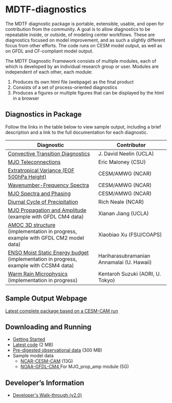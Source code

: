<div class="row">
<div class="col-lg-8">
<div class="post-image">
<div class="post-heading">
<h1>MDTF-diagnostics</h1>
</div>
</div>
The MDTF diagnostic package is portable, extensible, usable, and open for contribution from the community. A goal is to allow diagnostics to be repeatable inside, or outside, of modeling center workflows. These are diagnostics focused on model improvement, and as such a slightly different focus from other efforts. The code runs on CESM model output, as well as on GFDL and CF-compliant model output.

The MDTF Diagnostic Framework consists of multiple modules, each of which is developed by an individual research group or user. Modules are independent of each other, each module:
<ol type="1">
 	<li>Produces its own html file (webpage) as the final product</li>
 	<li>Consists of a set of process-oriented diagnostics</li>
 	<li>Produces a figures or multiple figures that can be displayed by the html in a browser</li>
</ol>

<h2>Diagnostics in Package</h2>
<div class="post-border-bottom">

Follow the links in the table below to view sample output, including a brief description and a link to the full documentation for each diagnostic.
<table class="table table-striped sort">
<thead>
<tr>
<th class="header">Diagnostic</th>
<th class="header">Contributor</th>
</tr>
</thead>
<tbody>
<tr class="odd">
<td><a href="http://www.cgd.ucar.edu/cms/bundy/Projects/diagnostics/mdtf/mdtf_figures/MDTF_QBOi.EXP1.AMIP.001.save/convective_transition_diag/convective_transition_diag.html">Convective Transition Diagnostics</a></td>
<td>J. David Neelin (UCLA)</td>
</tr>
<tr class="even">
<td><a href="http://www.cgd.ucar.edu/cms/bundy/Projects/diagnostics/mdtf/mdtf_figures/MDTF_QBOi.EXP1.AMIP.001.save/MJO_teleconnection/MJO_teleconnection.html">MJO Teleconnections</a></td>
<td>Eric Maloney (CSU)</td>
</tr>
<tr class="odd">
<td><a href="http://www.cgd.ucar.edu/cms/bundy/Projects/diagnostics/mdtf/mdtf_figures/MDTF_QBOi.EXP1.AMIP.001.save/EOF_500hPa/EOF_500hPa.html">Extratropical Variance (EOF 500hPa Height)</a></td>
<td>CESM/AMWG (NCAR)</td>
</tr>
<tr class="even">
<td><a href="http://www.cgd.ucar.edu/cms/bundy/Projects/diagnostics/mdtf/mdtf_figures/MDTF_QBOi.EXP1.AMIP.001.save/Wheeler_Kiladis/Wheeler_Kiladis.html">Wavenumber-Frequency Spectra</a></td>
<td>CESM/AMWG (NCAR)</td>
</tr>
<tr class="odd">
<td><a href="http://www.cgd.ucar.edu/cms/bundy/Projects/diagnostics/mdtf/mdtf_figures/MDTF_QBOi.EXP1.AMIP.001.save/MJO_suite/MJO_suite.html">MJO Spectra and Phasing</a></td>
<td>CESM/AMWG (NCAR)</td>
</tr>
<tr class="even">
<td><a href="http://www.cgd.ucar.edu/cms/bundy/Projects/diagnostics/mdtf/mdtf_figures/MDTF_QBOi.EXP1.AMIP.001.save/precip_diurnal_cycle/precip_diurnal_cycle.html">Diurnal Cycle of Precipitation</a></td>
<td>Rich Neale (NCAR)</td>
</tr>
<tr class="odd">
<td><a href="http://www.cgd.ucar.edu/cms/bundy/Projects/diagnostics/mdtf/mdtf_figures/MDTF_GFDL.CM4.c96L32.am4g10r8/MJO_prop_amp/MJO_prop_amp.html">MJO Propagation and Amplitude</a> (example with GFDL CM4 data)</td>
<td>Xianan Jiang (UCLA)</td>
</tr>
<tr class="even">
<td><a href="http://www.cgd.ucar.edu/cms/bundy/Projects/diagnostics/mdtf/mdtf_figures/MDTF_GFDL-CM2p1/transport_onto_TS/transport_onto_TS.html">AMOC 3D structure</a> (implementation in progress, example with GFDL CM2 model data)</td>
<td>Xiaobiao Xu (FSU/COAPS)</td>
</tr>
<tr class="odd">
<td><a href="http://www.cgd.ucar.edu/cms/bundy/Projects/diagnostics/mdtf/mdtf_figures/MDTF_CCSM4/MSE_diag/MSE_diag.html">ENSO Moist Static Energy budget</a> (implementation in progress, example with CCSM4 data)</td>
<td>Hariharasubramanian Annamalai (U. Hawaii)</td>
</tr>
<tr class="even">
<td><a href="http://www.cgd.ucar.edu/cms/bundy/Projects/diagnostics/mdtf/mdtf_figures/MDTF_QBOi.EXP1.AMIP.001.save/warm_rain_microphysics/documentation">Warm Rain Microphysics</a> (implementation in progress)</td>
<td>Kentaroh Suzuki (AORI, U. Tokyo)</td>
</tr>
</tbody>
</table>
</div>
<div class="post-border-bottom">
<h2>Sample Output Webpage</h2>
<a href="http://www.cgd.ucar.edu/cms/bundy/Projects/diagnostics/mdtf/mdtf_figures/MDTF_QBOi.EXP1.AMIP.001.save/">Latest complete package based on a CESM-CAM run</a>



</div>
<div class="post-border-bottom">
<h2>Downloading and Running</h2>
<ul>
 	<li><a href="http://www.cesm.ucar.edu/working_groups/Atmosphere/mdtf-diagnostics-package/Getting_started_v2.0.pdf">Getting Started</a></li>
 	<li><a href="ftp://ftp.cgd.ucar.edu/archive/mdtf/MDTF_v2.0.var_code.tar">Latest code</a> (2 MB)</li>
 	<li><a href="ftp://ftp.cgd.ucar.edu/archive/mdtf/MDTF_v2.0.obs_data.tar">Pre-digested observational data</a> (300 MB)</li>
 	<li>Sample model data
<ul>
 	<li><a href="ftp://ftp.cgd.ucar.edu/archive/mdtf/model.QBOi.EXP1.AMIP.001.tar">NCAR-CESM-CAM</a> (13G)</li>
 	<li><a href="ftp://ftp.cgd.ucar.edu/archive/mdtf/model.GFDL.CM4.c96L32.am4g10r8.tar">NOAA-GFDL-CM4 </a> For MJO_prop_amp module (5G)</li>
</ul>
</li>
</ul>
</li>
</ul>
</li>
</ul>
</div>
<div class="post-border-bottom">
<h2>Developer’s Information</h2>
<ul>
 	<li><a href="http://www.cesm.ucar.edu/working_groups/Atmosphere/mdtf-diagnostics-package/Developers_walkthrough_v2.0.pdf">Developer's Walk-through (v2.0)</a></li>
</ul>
</div>
</div>
<!-- WG Info Include -->
<div class="widget"></div>
<!-- end WG Include -->

</div>
